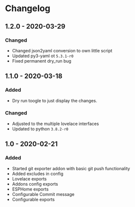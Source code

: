# Changelog

## 1.2.0 - 2020-03-29

### Changed
* Changed json2yaml conversion to own little script
* Updated py3-yaml ot `5.3.1-r0`
* Fixed permanent dry_run bug


## 1.1.0 - 2020-03-18

### Added
* Dry run toogle to just display the changes.

### Changed
* Adjusted to the multiple lovelace interfaces
* Updated to python `3.8.2-r0`


## 1.0 - 2020-02-21

### Added
* Started git exporter addon with basic git push functionality
* Added excludes in config
* Lovelace exports
* Addons config exports
* ESPHome exports
* Configurable Commit message
* Configurable exports

